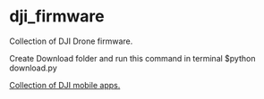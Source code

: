 # dji_firmware
Collection of DJI Drone firmware.

Create Download folder and run this command in terminal $python download.py

[Collection of DJI mobile apps.](https://drive.google.com/drive/folders/1GdEWIqPIYF5JQ3OOGWmzYMMtbD2ovbPa?usp=share_link)
